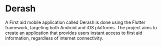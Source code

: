 # Derash 

A First aid mobile application called Derash is done using the Flutter framework, targeting both Android and iOS platforms. The project aims to create an application that provides users instant access to first aid information, regardless of internet connectivity.
